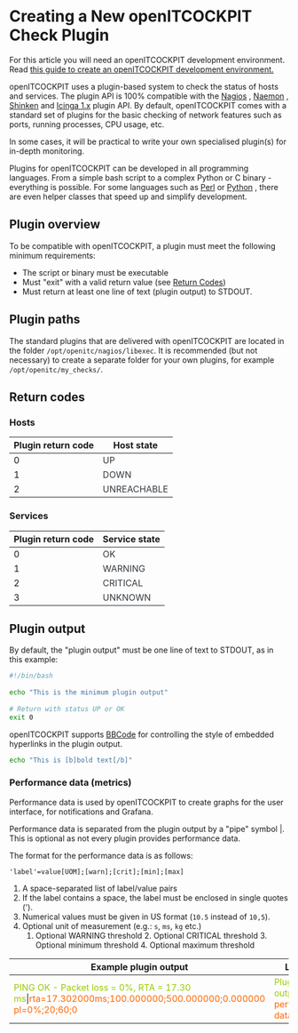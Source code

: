 # Creating a New openITCOCKPIT Check Plugin

For this article you will need an openITCOCKPIT development environment.
Read [this guide to create an openITCOCKPIT development environment.](../../setup-dev-env/#creating-an-openitcockpit-development-environment)

openITCOCKPIT uses a plugin-based system to check the status of hosts and services. The plugin API is 100% compatible
with the [Nagios](https://nagios-plugins.org/doc/guidelines.html)
, [Naemon](https://www.naemon.io/documentation/usersguide/pluginapi.html)
, [Shinken](https://www.naemon.io/documentation/usersguide/pluginapi.html)
and [Icinga 1.x](https://icinga.com/docs/icinga1/latest/en/pluginapi.html) plugin API. By default, openITCOCKPIT comes
with a standard set of plugins for the basic checking of network features such as ports, running processes, CPU usage,
etc.

In some cases, it will be practical to write your own specialised plugin(s) for in-depth monitoring.

Plugins for openITCOCKPIT can be developed in all programming languages. From a simple bash script to a complex Python
or C binary - everything is possible. For some languages such
as [Perl](https://github.com/monitoring-plugins/monitoring-plugin-perl)
or [Python](https://pypi.org/project/nagiosplugin/) , there are even helper classes that speed up and simplify
development.

## Plugin overview

To be compatible with openITCOCKPIT, a plugin must meet the following minimum requirements:

- The script or binary must be executable
- Must "exit" with a valid return value (see [Return Codes](#return-codes))
- Must return at least one line of text (plugin output) to STDOUT.

## Plugin paths

The standard plugins that are delivered with openITCOCKPIT are located in the folder `/opt/openitc/nagios/libexec`. It
is recommended (but not necessary) to create a separate folder for your own plugins, for
example `/opt/openitc/my_checks/`.

## Return codes

### Hosts

|Plugin return code|Host state|
|---|---|
|0|<span class="badge badge-success" style="color:#343a40" title="UP">UP</span>|
|1|<span class="badge badge-danger" style="color:#343a40" title="DOWN">DOWN</span>|
|2|<span class="badge badge-default" style="color:#343a40" title="UNREACHABLE">UNREACHABLE</span>|

### Services

|Plugin return code|Service state|
|---|---|
|0|<span class="badge badge-success" style="color:#343a40" title="OK">OK</span>|
|1|<span class="badge badge-warning" style="color:#343a40" title="WARNING">WARNING</span>|
|2|<span class="badge badge-danger" style="color:#343a40" title="CRITICAL">CRITICAL</span>|
|3|<span class="badge badge-default" style="color:#343a40" title="UNKNOWN">UNKNOWN</span>|

## Plugin output

By default, the "plugin output" must be one line of text to STDOUT, as in this example:

```bash
#!/bin/bash
 
echo "This is the minimum plugin output"
 
# Return with status UP or OK
exit 0
```

openITCOCKPIT supports [BBCode](https://en.wikipedia.org/wiki/BBCode) for controlling the style of embedded hyperlinks
in the plugin output.

```bash
echo "This is [b]bold text[/b]"
```

### Performance data (metrics)

Performance data is used by openITCOCKPIT to create graphs for the user interface, for notifications and Grafana.

Performance data is separated from the plugin output by a "pipe" symbol |. This is optional as not every plugin provides
performance data.

The format for the performance data is as follows:

```
'label'=value[UOM];[warn];[crit];[min];[max]
```

1. A space-separated list of label/value pairs
2. If the label contains a space, the label must be enclosed in single quotes (').
3. Numerical values must be given in US format (`10.5` instead of `10,5`).
4. Optional unit of measurement (e.g.: `s`, `ms`, `kg` etc.)
   1. Optional WARNING threshold 2. Optional CRITICAL threshold 3. Optional minimum threshold 4. Optional maximum
   threshold

|Example plugin output|Legend|
|---|---|
|<span style="color:#99CC00;">PING OK - Packet loss = 0%, RTA = 17.30 ms</span>\|<span style="color:#FF6600;">rta=17.302000ms;100.000000;500.000000;0.000000 pl=0%;20;60;0</span>|<span style="color:#99CC00;">Plugin output</span> <br /> <span style="color:#FF6600;">performance data</span>|
